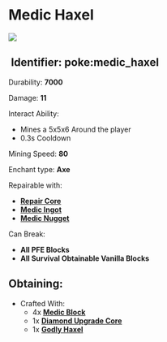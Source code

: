 # Medic Haxel

![](https://github.com/ItsMePok/PFE/assets/136857747/42a5f36e-372c-46b8-b949-df7430ba5462)

## <img src="https://minecraft.wiki/images/Name_Tag_JE2_BE2.png?cbdc1" alt="" data-size="line"> Identifier: **poke:medic\_haxel**

Durability: **7000**

Damage: **11**

Interact Ability:

* Mines a 5x5x6 Around the player
* 0.3s Cooldown

Mining Speed: **80**

Enchant type: **Axe**

Repairable with:

* [**Repair Core**](https://pfewiki.gitbook.io/home/items/cores/repair-core)
* [**Medic Ingot**](https://github.com/ItsMePok/PFE/wiki/Medic-Ingot)
* [**Medic Nugget**](https://pfewiki.gitbook.io/home/items/nuggets/medic-nugget)

Can Break:

* **All PFE Blocks**
* **All Survival Obtainable Vanilla Blocks**

## Obtaining:

* Crafted With:
  * 4x [**Medic Block**](https://github.com/ItsMePok/PFE/wiki/Medic-Block)
  * 1x [**Diamond Upgrade Core**](https://github.com/ItsMePok/PFE/wiki/Diamond-Upgrade-Core)
  * 1x [**Godly Haxel**](https://github.com/ItsMePok/PFE/wiki/Godly-Haxel)
